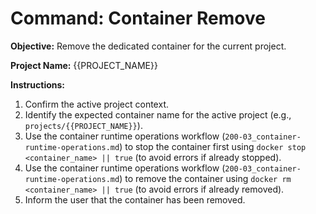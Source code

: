 # Command: Container Remove

**Objective:** Remove the dedicated container for the current project.

**Project Name:** {{PROJECT_NAME}}

**Instructions:**
1. Confirm the active project context.
2. Identify the expected container name for the active project (e.g., `projects/{{PROJECT_NAME}}`).
3. Use the container runtime operations workflow (`200-03_container-runtime-operations.md`) to stop the container first using `docker stop <container_name> || true` (to avoid errors if already stopped).
4. Use the container runtime operations workflow (`200-03_container-runtime-operations.md`) to remove the container using `docker rm <container_name> || true` (to avoid errors if already removed).
5. Inform the user that the container has been removed.
